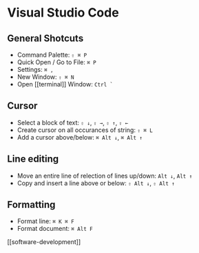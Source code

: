 # Visual Studio Code

## General Shotcuts

- Command Palette: `⇧ ⌘ P`
- Quick Open / Go to File: `⌘ P`
- Settings: `⌘ ,`
- New Window: `⇧ ⌘ N`
- Open [[terminal]] Window: ```Ctrl ` ```

## Cursor

- Select a block of text: `⇧ ↓`, `⇧ →`, `⇧ ↑`, `⇧ ←`
- Create cursor on all occurances of string: `⇧ ⌘ L`
- Add a cursor above/below: `⌘ Alt ↓`, `⌘ Alt ↑`

## Line editing

- Move an entire line of relection of lines up/down: `Alt ↓`, `Alt ↑`
- Copy and insert a line above or below: `⇧ Alt ↓`, `⇧ Alt ↑`

## Formatting

- Format line: `⌘ K ⌘ F`
- Format document: `⌘ Alt F`

[[software-development]]